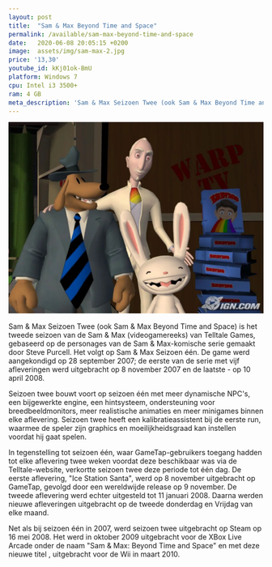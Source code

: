 ```yaml
---
layout: post
title:  "Sam & Max Beyond Time and Space"
permalink: /available/sam-max-beyond-time-and-space
date:   2020-06-08 20:05:15 +0200
image:  assets/img/sam-max-2.jpg
price: '13,30'
youtube_id: kKj01ok-BmU
platform: Windows 7
cpu: Intel i3 3500+
ram: 4 GB
meta_description: 'Sam & Max Seizoen Twee (ook Sam & Max Beyond Time and Space) is het tweede seizoen van de Sam & Max'
---
```

![Screenshot](/assets/img/sam-max-screen-2.jpg)

Sam & Max Seizoen Twee (ook Sam & Max Beyond Time and Space) is het tweede seizoen van de Sam & Max (videogamereeks) van Telltale Games, gebaseerd op de personages van de Sam & Max-komische serie gemaakt door Steve Purcell. Het volgt op Sam & Max Seizoen één. De game werd aangekondigd op 28 september 2007; de eerste van de serie met vijf afleveringen werd uitgebracht op 8 november 2007 en de laatste - op 10 april 2008.

Seizoen twee bouwt voort op seizoen één met meer dynamische NPC's, een bijgewerkte engine, een hintsysteem, ondersteuning voor breedbeeldmonitors, meer realistische animaties en meer minigames binnen elke aflevering. Seizoen twee heeft een kalibratieassistent bij de eerste run, waarmee de speler zijn graphics en moeilijkheidsgraad kan instellen voordat hij gaat spelen.

In tegenstelling tot seizoen één, waar GameTap-gebruikers toegang hadden tot elke aflevering twee weken voordat deze beschikbaar was via de Telltale-website, verkortte seizoen twee deze periode tot één dag. De eerste aflevering, "Ice Station Santa", werd op 8 november uitgebracht op GameTap, gevolgd door een wereldwijde release op 9 november. De tweede aflevering werd echter uitgesteld tot 11 januari 2008. Daarna werden nieuwe afleveringen uitgebracht op de tweede donderdag en Vrijdag van elke maand.

Net als bij seizoen één in 2007, werd seizoen twee uitgebracht op Steam op 16 mei 2008. Het werd in oktober 2009 uitgebracht voor de XBox Live Arcade onder de naam "Sam & Max: Beyond Time and Space" en met deze nieuwe titel , uitgebracht voor de Wii in maart 2010.

